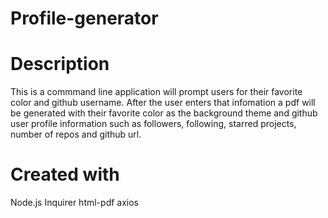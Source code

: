 # Profile-generator

# Description
This is a commmand line application will prompt users for their favorite color and github username.
After the user enters that infomation a pdf will be generated with their favorite color as the background theme
and github user profile information such as followers, following, starred projects, number of repos and github url.

# Created with 
Node.js
Inquirer
html-pdf
axios
